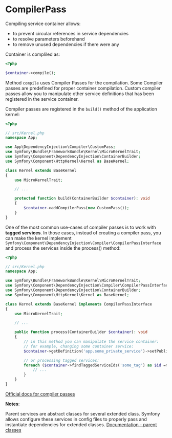 # CompilerPass

Compiling service container allows:
- to prevent circular references in service dependencies
- to resolve parameters beforehand
- to remove unused dependencies if there were any

Container is compliled as:
```php
<?php

$container->compile();

```

Method `compile` uses Compiler Passes for the compilation.
Some Compiler passes are predefined for proper container compilation.
Custom compiler passes allow you to manipulate other service definitions
that has been registered in the service container.

Compiler passes are registered in the `build()` method of the application kernel:
```php
<?php

// src/Kernel.php
namespace App;

use App\DependencyInjection\Compiler\CustomPass;
use Symfony\Bundle\FrameworkBundle\Kernel\MicroKernelTrait;
use Symfony\Component\DependencyInjection\ContainerBuilder;
use Symfony\Component\HttpKernel\Kernel as BaseKernel;

class Kernel extends BaseKernel
{
    use MicroKernelTrait;

    // ...

    protected function build(ContainerBuilder $container): void
    {
        $container->addCompilerPass(new CustomPass());
    }
}

```

One of the most common use-cases of compiler passes 
is to work with **tagged services**. In those cases, 
instead of creating a compiler pass, you can make 
the kernel implement 
`Symfony\Component\DependencyInjection\Compiler\CompilerPassInterface` 
and process the services inside the process() method:

```php
<?php

// src/Kernel.php
namespace App;

use Symfony\Bundle\FrameworkBundle\Kernel\MicroKernelTrait;
use Symfony\Component\DependencyInjection\Compiler\CompilerPassInterface;
use Symfony\Component\DependencyInjection\ContainerBuilder;
use Symfony\Component\HttpKernel\Kernel as BaseKernel;

class Kernel extends BaseKernel implements CompilerPassInterface
{
    use MicroKernelTrait;

    // ...

    public function process(ContainerBuilder $container): void
    {
        // in this method you can manipulate the service container:
        // for example, changing some container service:
        $container->getDefinition('app.some_private_service')->setPublic(true);

        // or processing tagged services:
        foreach ($container->findTaggedServiceIds('some_tag') as $id => $tags) {
            // ...
        }
    }
}
```

[Official docs for compiler passes](https://symfony.com/doc/current/service_container/compiler_passes.html)

__Notes__:

Parent services are abstract classes for several extended class.
Symfony allows configure these services in config files to properly pass
and instantiate dependencies for extended classes.
[Documentation - parent classes](https://symfony.com/doc/current/service_container/parent_services.html)

